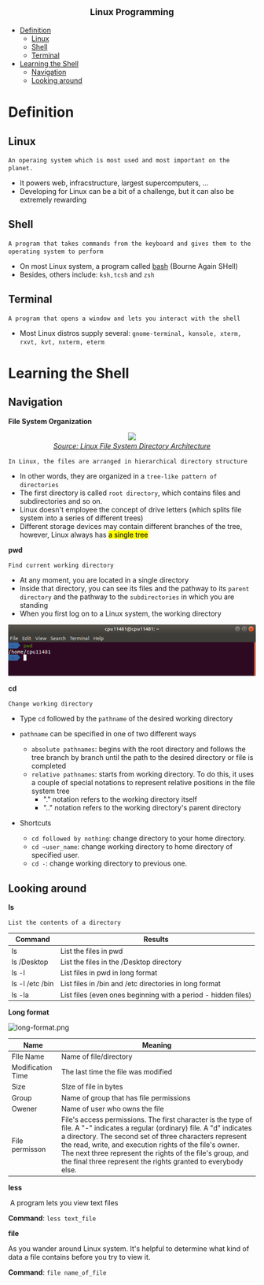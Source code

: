 <p style="text-align:center;font-size:large;font-weight:bold">Linux Programming</p>

- [Definition](#definition)
  - [Linux](#linux)
  - [Shell](#shell)
  - [Terminal](#terminal)
- [Learning the Shell](#learning-the-shell)
  - [Navigation](#navigation)
  - [Looking around](#looking-around)

# Definition

## Linux

    An operaing system which is most used and most important on the planet.

- It powers web, infracstructure, largest supercomputers, ...
- Developing for Linux can be a bit of a challenge, but it can also be extremely rewarding

## Shell

    A program that takes commands from the keyboard and gives them to the operating system to perform

- On most Linux system, a program called [bash](https://en.wikipedia.org/wiki/Bash_(Unix_shell)) (Bourne Again SHell)
- Besides, others include: `ksh,tcsh` and `zsh` 

## Terminal

    A program that opens a window and lets you interact with the shell

- Most Linux distros supply several: `gnome-terminal, konsole, xterm, rxvt, kvt, nxterm, eterm`

# Learning the Shell

## Navigation

**File System Organization**

<p align="center">
  <img src="https://thesagediary.files.wordpress.com/2018/09/linuxfile.png?w=1024" width="400">
  <br/>
  <i><a href=https://thesagediary.com/2020/04/14/linux-file-system-directory-architecture/>Source: Linux File System Directory Architecture</a></i>
</p>

    In Linux, the files are arranged in hierarchical directory structure

- In other words, they are organized in a `tree-like pattern of directories`
- The first directory is called `root directory`, which contains files and subdirectories and so on.
- Linux doesn't employee the concept of drive letters (which splits file system into a series of different trees)
- Different storage devices may contain different branches of the tree, however, Linux always has <mark>a single tree</mark>

**pwd**

    Find current working directory

- At any moment, you are located in a single directory
- Inside that directory, you can see its files and the pathway to its `parent directory` and the pathway to the `subdirectories` in which you are standing
- When you first log on to a Linux system, the working directory 

![pwd](assets/images/pwd.png)

**cd**

    Change working directory

- Type `cd` followed by the `pathname` of the desired working directory

- `pathname` can be specified in one of two different ways
  
  - `absolute pathnames`: begins with the root directory and follows the tree branch by branch until the path to the desired directory or file is completed
  - `relative pathnames`: starts from working directory. To do this, it uses a couple of special notations to represent relative positions in the file system tree
    - "." notation refers to the working directory itself
    - ".." notation refers to the working directory's parent directory

- Shortcuts
  
  - `cd followed by nothing`: change directory to your home directory.
  - `cd ~user_name`: change working directory to home directory of specified user.
  - `cd -`: change working directory to previous one.

## Looking around

**ls**

    List the contents of a directory

| Command         | Results                                                       |
| --------------- | ------------------------------------------------------------- |
| ls              | List the files in pwd                                         |
| ls /Desktop     | List the files in the /Desktop directory                      |
| ls -l           | List files in pwd in long format                              |
| ls -l /etc /bin | List files in /bin and /etc directories in long format        |
| ls -la          | List files (even ones beginning with a period - hidden files) |

**Long format**

![long-format.png](C:\Users\antho\Desktop\internship\module-2-linux-database-deployments\assets\images\long-format.png)

| Name              | Meaning                                                                                                                                                                                                                                                                                                                                                                          |
| ----------------- | -------------------------------------------------------------------------------------------------------------------------------------------------------------------------------------------------------------------------------------------------------------------------------------------------------------------------------------------------------------------------------- |
| FIle Name         | Name of file/directory                                                                                                                                                                                                                                                                                                                                                           |
| Modification Time | The last time the file was modified                                                                                                                                                                                                                                                                                                                                              |
| Size              | SIze of file in bytes                                                                                                                                                                                                                                                                                                                                                            |
| Group             | Name of group that has file permissions                                                                                                                                                                                                                                                                                                                                          |
| Owener            | Name of user who owns the file                                                                                                                                                                                                                                                                                                                                                   |
| File permisson    | File's access permissions. The first character is the type of file. A "-" indicates a regular (ordinary) file. A "d" indicates a directory. The second set of three characters represent the read, write, and execution rights of the file's owner. The next three represent the rights of the file's group, and the final three represent the rights granted to everybody else. |

**less**

 A program lets you view text files

**Command**: `less text_file`

**file**

As you wander around Linux system. It's helpful to determine what kind of data a file contains before you try to view it.

**Command**: `file name_of_file`